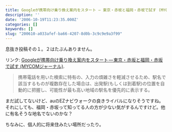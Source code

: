 ```yaml
---
title: Googleが携帯向け乗り換え案内をスタート — 東京・赤坂と福岡・赤坂で試す (MYCOMジャーナル)
description: ''
date: '2006-10-19T11:23:35.000Z'
categories: []
keywords: []
slug: "200610-a033afef-ba66-4207-8d0b-3c9c9e9a3f99"
---
```

息抜き投稿その１。２はたぶんありません。

リンク: [Googleが携帯向け乗り換え案内をスタート — 東京・赤坂と福岡・赤坂で試す (MYCOMジャーナル)](http://journal.mycom.co.jp/news/2006/10/18/384.html "Googleが携帯向け乗り換え案内をスタート - 東京・赤坂と福岡・赤坂で試す (MYCOMジャーナル)").

> 携帯電話を用いた検索に特有の、入力の煩雑さを軽減させるため、駅名で該当するものが複数存在した場合は、出発駅(もしくは到着駅)の位置を自動的に把握し、可能性が最も高い地域の駅名を優先的に表示する。

まだ試してないけど、auのEZナビウォークの良きライバルになりそうですね。それにしても、福岡・赤坂って知ってる人の方が少ない気がするんですけど。他に有名そうな地名でないのかな？

ちなみに、個人的に将来住みたい場所だったり。